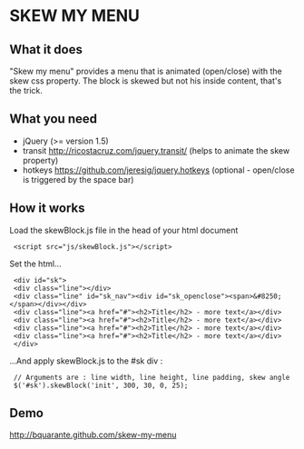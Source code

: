 SKEW MY MENU
============

What it does
------------

"Skew my menu" provides a menu that is animated (open/close) with the skew css property.
The block is skewed but not his inside content, that's the trick.

What you need
-------------

- jQuery (>= version 1.5)
- transit <http://ricostacruz.com/jquery.transit/> (helps to animate the skew property)
- hotkeys <https://github.com/jeresig/jquery.hotkeys> (optional - open/close is triggered by the space bar)

How it works
------------

Load the skewBlock.js file in the head of your html document

     <script src="js/skewBlock.js"></script>

Set the html...

     <div id="sk">
     <div class="line"></div>
     <div class="line" id="sk_nav"><div id="sk_openclose"><span>&#8250;</span></div></div>
     <div class="line"><a href="#"><h2>Title</h2> - more text</a></div>
     <div class="line"><a href="#"><h2>Title</h2> - more text</a></div>
     <div class="line"><a href="#"><h2>Title</h2> - more text</a></div>
     <div class="line"><a href="#"><h2>Title</h2> - more text</a></div>
     </div>

...And apply skewBlock.js to the #sk div :

     // Arguments are : line width, line height, line padding, skew angle
     $('#sk').skewBlock('init', 300, 30, 0, 25);

Demo
----

<http://bquarante.github.com/skew-my-menu>